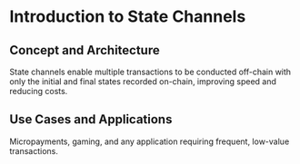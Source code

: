 # Introduction to State Channels

## Concept and Architecture
State channels enable multiple transactions to be conducted off-chain with only the initial and final states recorded on-chain, improving speed and reducing costs.

## Use Cases and Applications
Micropayments, gaming, and any application requiring frequent, low-value transactions.
